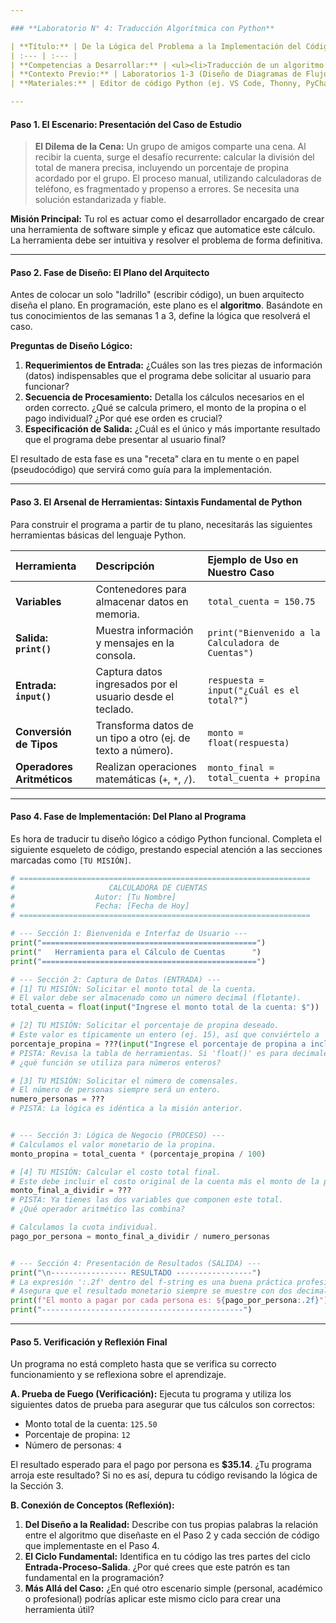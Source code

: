 ```yaml
---

### **Laboratorio N° 4: Traducción Algorítmica con Python**

| **Título:** | De la Lógica del Problema a la Implementación del Código |
| :--- | :--- |
| **Competencias a Desarrollar:** | <ul><li>Traducción de un algoritmo a un script de Python.</li><li>Declaración de variables y asignación de datos.</li><li>Uso de operadores aritméticos para procesamiento de datos.</li><li>Implementación del ciclo de Entrada-Proceso-Salida.</li></ul> |
| **Contexto Previo:** | Laboratorios 1-3 (Diseño de Diagramas de Flujo y Pseudocódigo). |
| **Materiales:** | Editor de código Python (ej. VS Code, Thonny, PyCharm). |

---
```


#### **Paso 1. El Escenario: Presentación del Caso de Estudio**

> **El Dilema de la Cena:** Un grupo de amigos comparte una cena. Al recibir la cuenta, surge el desafío recurrente: calcular la división del total de manera precisa, incluyendo un porcentaje de propina acordado por el grupo. El proceso manual, utilizando calculadoras de teléfono, es fragmentado y propenso a errores. Se necesita una solución estandarizada y fiable.

**Misión Principal:** Tu rol es actuar como el desarrollador encargado de crear una herramienta de software simple y eficaz que automatice este cálculo. La herramienta debe ser intuitiva y resolver el problema de forma definitiva.

---

#### **Paso 2. Fase de Diseño: El Plano del Arquitecto**

Antes de colocar un solo "ladrillo" (escribir código), un buen arquitecto diseña el plano. En programación, este plano es el **algoritmo**. Basándote en tus conocimientos de las semanas 1 a 3, define la lógica que resolverá el caso.

**Preguntas de Diseño Lógico:**
1.  **Requerimientos de Entrada:** ¿Cuáles son las tres piezas de información (datos) indispensables que el programa debe solicitar al usuario para funcionar?
2.  **Secuencia de Procesamiento:** Detalla los cálculos necesarios en el orden correcto. ¿Qué se calcula primero, el monto de la propina o el pago individual? ¿Por qué ese orden es crucial?
3.  **Especificación de Salida:** ¿Cuál es el único y más importante resultado que el programa debe presentar al usuario final?

El resultado de esta fase es una "receta" clara en tu mente o en papel (pseudocódigo) que servirá como guía para la implementación.

---

#### **Paso 3. El Arsenal de Herramientas: Sintaxis Fundamental de Python**

Para construir el programa a partir de tu plano, necesitarás las siguientes herramientas básicas del lenguaje Python.

| Herramienta | Descripción | Ejemplo de Uso en Nuestro Caso |
| :--- | :--- | :--- |
| **Variables** | Contenedores para almacenar datos en memoria. | `total_cuenta = 150.75` |
| **Salida: `print()`** | Muestra información y mensajes en la consola. | `print("Bienvenido a la Calculadora de Cuentas")` |
| **Entrada: `input()`** | Captura datos ingresados por el usuario desde el teclado. | `respuesta = input("¿Cuál es el total?")` |
| **Conversión de Tipos** | Transforma datos de un tipo a otro (ej. de texto a número). | `monto = float(respuesta)` |
| **Operadores Aritméticos** | Realizan operaciones matemáticas (`+`, `*`, `/`). | `monto_final = total_cuenta + propina` |

---

#### **Paso 4. Fase de Implementación: Del Plano al Programa**

Es hora de traducir tu diseño lógico a código Python funcional. Completa el siguiente esqueleto de código, prestando especial atención a las secciones marcadas como `[TU MISIÓN]`.

```python
# =================================================================
#                     CALCULADORA DE CUENTAS
#                  Autor: [Tu Nombre]
#                  Fecha: [Fecha de Hoy]
# =================================================================

# --- Sección 1: Bienvenida e Interfaz de Usuario ---
print("================================================")
print("   Herramienta para el Cálculo de Cuentas      ")
print("================================================")

# --- Sección 2: Captura de Datos (ENTRADA) ---
# [1] TU MISIÓN: Solicitar el monto total de la cuenta.
# El valor debe ser almacenado como un número decimal (flotante).
total_cuenta = float(input("Ingrese el monto total de la cuenta: $"))

# [2] TU MISIÓN: Solicitar el porcentaje de propina deseado.
# Este valor es típicamente un entero (ej. 15), así que conviértelo a 'int'.
porcentaje_propina = ???(input("Ingrese el porcentaje de propina a incluir (ej. 15): "))
# PISTA: Revisa la tabla de herramientas. Si 'float()' es para decimales, 
# ¿qué función se utiliza para números enteros?

# [3] TU MISIÓN: Solicitar el número de comensales.
# El número de personas siempre será un entero.
numero_personas = ???
# PISTA: La lógica es idéntica a la misión anterior.


# --- Sección 3: Lógica de Negocio (PROCESO) ---
# Calculamos el valor monetario de la propina.
monto_propina = total_cuenta * (porcentaje_propina / 100)

# [4] TU MISIÓN: Calcular el costo total final.
# Este debe incluir el costo original de la cuenta más el monto de la propina.
monto_final_a_dividir = ???
# PISTA: Ya tienes las dos variables que componen este total.
# ¿Qué operador aritmético las combina?

# Calculamos la cuota individual.
pago_por_persona = monto_final_a_dividir / numero_personas


# --- Sección 4: Presentación de Resultados (SALIDA) ---
print("\n----------------- RESULTADO -----------------")
# La expresión ':.2f' dentro del f-string es una buena práctica profesional.
# Asegura que el resultado monetario siempre se muestre con dos decimales.
print(f"El monto a pagar por cada persona es: ${pago_por_persona:.2f}")
print("---------------------------------------------")

```

---

#### **Paso 5. Verificación y Reflexión Final**

Un programa no está completo hasta que se verifica su correcto funcionamiento y se reflexiona sobre el aprendizaje.

**A. Prueba de Fuego (Verificación):**
Ejecuta tu programa y utiliza los siguientes datos de prueba para asegurar que tus cálculos son correctos:
*   Monto total de la cuenta: `125.50`
*   Porcentaje de propina: `12`
*   Número de personas: `4`

El resultado esperado para el pago por persona es **$35.14**. ¿Tu programa arroja este resultado? Si no es así, depura tu código revisando la lógica de la Sección 3.

**B. Conexión de Conceptos (Reflexión):**
1.  **Del Diseño a la Realidad:** Describe con tus propias palabras la relación entre el algoritmo que diseñaste en el Paso 2 y cada sección de código que implementaste en el Paso 4.
2.  **El Ciclo Fundamental:** Identifica en tu código las tres partes del ciclo **Entrada-Proceso-Salida**. ¿Por qué crees que este patrón es tan fundamental en la programación?
3.  **Más Allá del Caso:** ¿En qué otro escenario simple (personal, académico o profesional) podrías aplicar este mismo ciclo para crear una herramienta útil?
